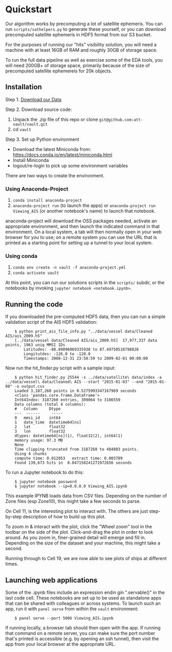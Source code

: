# Quickstart

Our algorithm works by precomputing a lot of satellite ephemeris.  You can run 
`scripts/sathelpers.py` to generate these yourself, or you can download precomputed satellite ephemeris in HDF5 format from our S3 bucket.

For the purposes of running our "hits" visibility solution, you will need a machine with at least 16GB of RAM and roughly 30GB of storage space. 

To run the full data pipeline as well as exercise some of the EDA tools, you will need 200GB+ of storage space, primarily because of the size of precomputed satellite ephemereis for 20k objects.

## Installation

Step 1. [Download our Data](Download_data.md)

Step 2. Download source code:

  1. Unpack the .zip file of this repo or clone `git@github.com:att-vault/vault.git`
  2. cd `vault`

Step 3. Set up Python environment

  * Download the latest Miniconda from: https://docs.conda.io/en/latest/miniconda.html
  * Install Miniconda
  * logout/re-login to pick up some environment variables

There are two ways to create the environment.

### Using Anaconda-Project

1. `conda install anaconda-project`
2. `anaconda-project run` (to launch the apps) or `anaconda-project run Viewing_AIS` (or another notebook's name) to launch that notebook.

anaconda-project will download the OSS packages needed, activate an appropriate environment, and then launch the indicated command in that environment. On a local system, a tab will then normally open in your web browser for you to use; on a remote system you can use the URL that is printed as a starting point for setting up a tunnel to your local system.

### Using conda 

1. `conda env create -n vault -f anaconda-project.yml`
2. `conda activate vault`

At this point, you can run our solutions scripts in the `scripts/` subdir, or the notebooks by invoking `jupyter notebook <notebook.ipynb>`.

## Running the code

If you downloaded the pre-computed HDF5 data, then you can run a simple validation script of the AIS HDF5 validation:

```
    $ python print_ais_file_info.py "../data/vessel data/Cleaned AIS/ais_2009.h5"
    [../data/vessel data/Cleaned AIS/ais_2009.h5]  17,977,337 data points, 1963 uniq MMSI IDs
        Latitudes: -88.89096069335938 to 87.49750518798828
        Longitutdes: -126.0 to -120.0
        Timestamps: 2008-12-31 23:58:59 to 2009-02-01 00:00:00
```

Now run the hit_finder.py script with a sample input:

```
    $ python hit_finder.py 25544 -s ../data/satellite\ data/index -a ../data/vessel\ data/Cleaned\ AIS --start "2015-01-03" --end "2015-01-08" -o output.csv
    Loaded 3,187,260 points in 0.5275993347167969 seconds
    <class 'pandas.core.frame.DataFrame'>
    Int64Index: 3187260 entries, 309064 to 3186559
    Data columns (total 4 columns):
    #   Column     Dtype
    ---  ------     -----
    0   mmsi_id    int64
    1   date_time  datetime64[ns]
    2   lat        float32
    3   lon        float32
    dtypes: datetime64[ns](1), float32(2), int64(1)
    memory usage: 97.3 MB
    None
    Time clipping truncated from 3187260 to 404803 points.
    Using 4 chunks
    compute time: 0.012053 	 extract time: 0.003789
    Found 139,673 hits in  0.047158241271972656 seconds
```

To run a Jupyter notebook to do this:
```
    $ jupyter notebook password
    $ jupyter notebook --ip=0.0.0.0 Viewing_AIS.ipynb
```

This example IPYNB loads data from CSV files.  Depending on the number of Zone files (esp Zone10), this might take a few seconds to parse.

On Cell 11, is the interesting plot to interact with. The others are just step-by-step description of how to build up this plot.

To zoom in & interact with the plot, click the "Wheel zoom" tool in the toolbar on the side of the plot.
Click-and-drag the plot in order to look around.  As you zoom in, finer-grained detail will emerge and fill in.  Depending on the size of the dataset and your machine, this might take a second.

Running through to Cell 19, we are now able to see plots of ships at different times.

## Launching web applications

Some of the .ipynb files include an expression endin gin ".servable()" in the last code cell. These notebooks are set up to be used as standalone apps that can be shared with colleagues or across systems. To launch such an app, run it with `panel serve` from within the `vault` environment:

```
    $ panel serve --port 5006 Viewing_AIS.ipynb
```

If running locally, a browser tab should then open with the app.  If running that command on a remote server, you can make sure the port number that's printed is accessible (e.g. by opening an ssh tunnel), then visit the app from your local browser at the appropriate URL.
